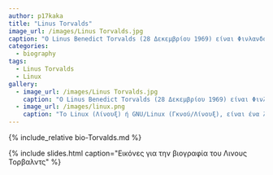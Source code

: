```yaml
---
author: p17kaka
title: "Linus Torvalds"
image_url: /images/Linus Torvalds.jpg
caption: "Ο Linus Benedict Torvalds (28 Δεκεμβρίου 1969) είναι Φινλανδός (με Αμερικανική υπηκοότητα) επιστήμονας ηλεκτρονικών υπολογιστών και προγραμματιστής."
categories:
  - biography
tags:
  - Linus Torvalds
  - Linux
gallery:
  - image_url: /images/Linus Torvalds.jpg
    caption: "Ο Linus Benedict Torvalds (28 Δεκεμβρίου 1969) είναι Φινλανδός (με Αμερικανική υπηκοότητα) επιστήμονας ηλεκτρονικών υπολογιστών και προγραμματιστής"
  - image_url: /images/linux.png
    caption: "Το Linux (Λίνουξ) ή GNU/Linux (Γκνού/Λίνουξ), είναι ένα λειτουργικό σύστημα που αποτελείται από ελεύθερο λογισμικό. Η χρήση του είναι παρόμοια με αυτή του Unix, αλλά όλος ο πηγαίος κώδικας του έχει γραφτεί από την αρχή ως ελεύθερο λογισμικό υπό την ελεύθερη άδεια χρήσης GNU General Public License."
---
```


{% include_relative bio-Torvalds.md %}

{% include slides.html caption="Εικόνες για την βιογραφία του Λινους Τορβαλντς" %}
